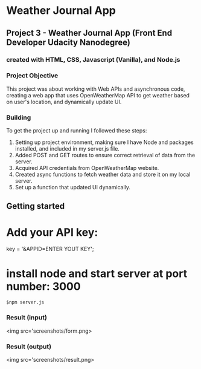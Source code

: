 # Weather Journal App

## Project 3 - Weather Journal App (Front End Developer Udacity Nanodegree)

### created with HTML, CSS, Javascript (Vanilla), and Node.js


### Project Objective

This project was about working with Web APIs and asynchronous code, creating a web app that uses OpenWeatherMap API to get weather based on user's location, and dynamically update UI.

### Building
To get the project up and running I followed these steps:

1. Setting up project environment, making sure I have Node and packages installed, and included in my server.js file.
1. Added POST and GET routes to ensure correct retrieval of data from the server.
1. Acquired API credentials from OpenWeatherMap website.
1. Created async functions to fetch weather data and store it on my local server. 
1. Set up a function that updated UI dynamically.

## Getting started

# Add your API key:
key = '&APPID=ENTER YOUT KEY';

# install node and start server at port number: 3000
    $npm server.js

### Result (input)
<img src='screenshots/form.png>

### Result (output)
<img src='screenshots/result.png>


